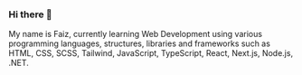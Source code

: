 ### Hi there 👋

My name is Faiz, currently learning Web Development using various programming languages, structures, libraries and frameworks such as HTML, CSS, SCSS, Tailwind, JavaScript, TypeScript, React, Next.js, Node.js, .NET.

